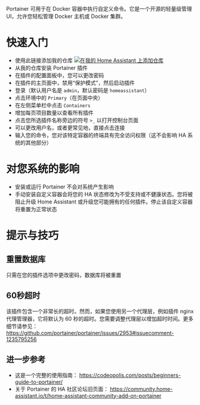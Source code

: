 Portainer 可用于在 Docker 容器中执行自定义命令。它是一个开源的轻量级管理 UI，允许您轻松管理 Docker 主机或 Docker 集群。

# 快速入门
- 使用此链接添加我的仓库
[![在我的 Home Assistant 上添加仓库][repository-badge]][repository-url]
- 从我的仓库安装 Portainer 插件
- 在插件的配置面板中，您可以更改密码
- 在插件的主页面中，禁用“保护模式”，然后启动插件
- 登录（默认用户名是 `admin`，默认密码是 `homeassistant`）
- 点击环境中的 `Primary`（在页面中央）
- 在左侧菜单栏中点击 `Containers`
- 增加每页项目数量以查看所有插件
- 点击您所选插件名称旁边的符号 `>_` 以打开控制台页面
- 可以更改用户名，或者更常见地，直接点击连接
- 输入您的命令，您对该特定容器的终端具有完全访问权限（这不会影响 HA 系统的其他部分）

# 对您系统的影响
- 安装或运行 Portainer 不会对系统产生影响
- 手动安装自定义容器会将您的 HA 状态修改为不受支持或不健康状态。您将被阻止升级 Home Assistant 或升级您可能拥有的任何插件。停止该自定义容器将重置为正常状态

# 提示与技巧

## 重置数据库
只需在您的插件选项中更改密码，数据库将被重置

## 60秒超时
该插件包含一个非常长的超时。然而，如果您使用另一个代理层，例如插件 nginx 代理管理器，它将默认为 60 秒的超时。您需要调整代理层以增加超时时间。更多细节请参见： https://github.com/portainer/portainer/issues/2953#issuecomment-1235795256

## 进一步参考
- 这是一个完整的使用指南： https://codeopolis.com/posts/beginners-guide-to-portainer/
- 关于 Portainer 的 HA 社区论坛旧页面： https://community.home-assistant.io/t/home-assistant-community-add-on-portainer

[repository-badge]: https://img.shields.io/badge/Add%20repository%20to%20my-Home%20Assistant-41BDF5?logo=home-assistant&style=for-the-badge
[repository-url]: https://my.home-assistant.io/redirect/supervisor_add_addon_repository/?repository_url=https%3A%2F%2Fgithub.com%2Falexbelgium%2Fhassio-addons